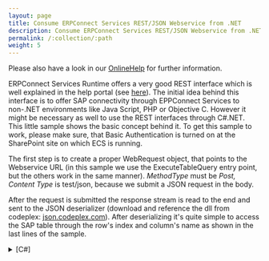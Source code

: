 ```yaml
---
layout: page
title: Consume ERPConnect Services REST/JSON Webservice from .NET
description: Consume ERPConnect Services REST/JSON Webservice from .NET
permalink: /:collection/:path
weight: 5
---
```


Please also have a look in our [OnlineHelp](https://help.theobald-software.com/en/) for further information.

ERPConnect Services Runtime offers a very good REST interface which is well explained in the help portal (see [here](https://help.theobald-software.com/en/erpconnect-services/ecs-core/webservices/rest-web-services)). The initial idea behind this interface is to offer SAP connectivity through EPPConnect Services to non-.NET environments like Java Script, PHP or Objective C. However it might be necessary as well to use the REST interfaces through C#.NET. This little sample shows the basic concept behind it. To get this sample to work, please make sure, that Basic Authentication is turned on at the SharePoint site on which ECS is running.

The first step is to create a proper WebRequest object, that points to the Webservice URL (in this sample we use the ExecuteTableQuery entry point, but the others work in the same manner). *MethodType* must be *Post, Content Type* is test/json, because we submit a JSON request in the body. 

After the request is submitted the response stream is read to the end and sent to the JSON deserializer (download and reference the dll from codeplex: [json.codeplex.com](https://archive.codeplex.com/?p=json)). After deserializing it's quite simple to access the SAP table through the row's index and column's name as shown in the last lines of the sample.

<details>
<summary>[C#]</summary>
{% highlight csharp %}
static void Main(string[] args)
{
    string url = "http://107.21.97.255/_vti_bin/ERPConnectServiceRest.svc/ExecuteTableQuery";
    WebRequest request = WebRequest.Create(url);
    request.Credentials = new NetworkCredential("MyAccount", "MyPassword");
    request.Method = "POST";
    request.ContentType = "text/json";
    byte[] byteArray = Encoding.UTF8.GetBytes ("{ tableName: 'T001W', settings: { RowCount: 10 } }");
    Stream myRequestStream = request.GetRequestStream();
    myRequestStream.Write(byteArray, 0, byteArray.Length);
    myRequestStream.Close();
 
    WebResponse ws = request.GetResponse();
    StreamReader reader = new StreamReader(ws.GetResponseStream(), Encoding.UTF8);
    String responseString = reader.ReadToEnd();
 
    dynamic jsonResponse = JsonConvert.DeserializeObject(responseString);
 
    for (int i = 0; i < jsonResponse.result.rows.Count; i++)
    {
        Console.WriteLine(jsonResponse.result.rows[i]["WERKS"] + " " + jsonResponse.result.rows[i]["NAME1"]);
    }
 
    Console.ReadLine();
}
{% endhighlight %}
</details>
